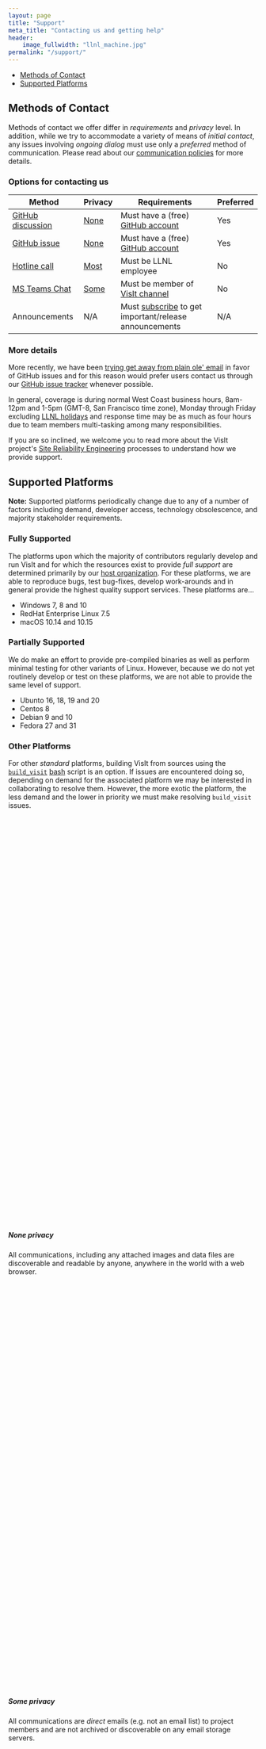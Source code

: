 ```yaml
---
layout: page
title: "Support"
meta_title: "Contacting us and getting help"
header:
    image_fullwidth: "llnl_machine.jpg"
permalink: "/support/"
---
```


* [Methods of Contact](#methods-of-contact)
* [Supported Platforms](#supported-platforms)

## Methods of Contact

Methods of contact we offer differ in *requirements* and *privacy* level. In
addition, while we try to accommodate a variety of means of *initial contact*,
any issues involving *ongoing dialog* must use only a *preferred* method of
communication. Please read about our
[communication policies](https://visit-sphinx-github-user-manual.readthedocs.io/en/develop/dev_manual/SiteReliabilityEngineering.html#supported-methods-of-contact) for more details.

### Options for contacting us

Method | Privacy | Requirements | Preferred
--- | --- | --- | ---
[GitHub discussion][ghd] | [None] | Must have a (free) [GitHub account][gh2]|Yes
[GitHub issue][gh1]    | [None] | Must have a (free) [GitHub account][gh2]|Yes
[Hotline call][hc1]    | [Most] | Must be LLNL employee | No
[MS Teams Chat][mst]   | [Some] | Must be member of [VisIt channel](mst) | No 
Announcements | N/A    | Must [subscribe][An1] to get<br>important/release announcements | N/A

### More details

More recently, we have been
[trying get away from plain ole' email](https://github.com/visit-dav/live-customer-response/wiki/How-the-new-GitHub-visit-users-Email-Integration-Works)
in favor of GitHub issues and for this reason would prefer users contact
us through our [GitHub issue tracker][gh1] whenever possible.

In general, coverage is during normal West Coast business hours, 8am-12pm and
1-5pm (GMT-8, San Francisco time zone), Monday through Friday excluding
[LLNL holidays](https://supplychain.llnl.gov/poattach/pdf/llnl_holidays.pdf)
and response time may be as much as four hours due to team members multi-tasking
among many responsibilities.

If you are so inclined, we welcome you to read more about the VisIt project's
[Site Reliability Engineering](https://visit-sphinx-github-user-manual.readthedocs.io/en/develop/dev_manual/SiteReliabilityEngineering.html)
processes to understand how we provide support.

## Supported Platforms

**Note:** Supported platforms periodically change due to any of a number of
factors including demand, developer access, technology obsolescence, and majority
stakeholder requirements.

### Fully Supported

The platforms upon which the majority of contributors regularly develop and
run VisIt and for which the resources exist to provide *full support* are determined
primarily by our [host organization](https://wci.llnl.gov). For these platforms, we
are able to reproduce bugs, test bug-fixes, develop work-arounds and in general provide
the highest quality support services. These platforms are...

* Windows 7, 8 and 10
* RedHat Enterprise Linux 7.5
* macOS 10.14 and 10.15

### Partially Supported

We do make an effort to provide pre-compiled binaries as well as perform minimal testing
for other variants of Linux. However, because we do not yet routinely develop or test on
these platforms, we are not able to provide the same level of support.

* Ubunto 16, 18, 19 and 20
* Centos 8
* Debian 9 and 10
* Fedora 27 and 31

### Other Platforms

For other *standard* platforms, building VisIt from sources using the
[`build_visit`](https://visit-sphinx-github-user-manual.readthedocs.io/en/develop/gui_manual/Building/index.html?highlight=build_visit)
[bash](https://en.wikipedia.org/wiki/Bash_(Unix_shell)) script is an option.
If issues are encountered doing so, depending on demand for the associated platform
we may be interested in collaborating to resolve them. However, the more exotic the
platform, the less demand and the lower in priority we must make resolving `build_visit` issues.

[gh1]: https://github.com/visit-dav/live-customer-response/issues/new?assignees=&labels=&template=customer-response.md&title= "Submit an issue on GitHub"
[gh2]: https://github.com/join?source=header-home
[ghd]: https://github.com/visit-dav/visit/discussions
[hc1]: tel:42847 "Initiate a call to 42-Vis"
[de1]: mailto:visit-developers@ornl.gov "Start an email to visit-developers list"
[de2]: https://elist.ornl.gov/mailman/listinfo/visit-developers "Subscribe to visit-developers email list"
[An1]: https://elist.ornl.gov/mailman/listinfo/visit-announce "Subscribe to visit-announce email list"
[mst]: https://teams.microsoft.com/l/team/19%3af2ed7be3682d40d1b8e038744e500a09%40thread.skype/conversations?groupId=70162982-9587-4bcc-ad53-20178c76fe11&tenantId=a722dec9-ae4e-4ae3-9d75-fd66e2680a63

[None]: #none-privacy "World readable and discoverable"
[Some]: #some-privacy "Not archived or discoverable on any server"
[Most]: #most-privacy "Same privacy as any ordinary telephone call"

<br><br><br><br><br><br><br><br><br><br><br><br><br><br><br><br>
<br><br><br><br><br><br><br><br><br><br><br><br><br><br><br><br>
<br><br><br><br><br><br><br><br><br><br><br><br><br><br><br><br>

##### None privacy

All communications, including any attached images and data files are discoverable
and readable by anyone, anywhere in the world with a web browser.

<br><br><br><br><br><br><br><br><br><br><br><br><br><br><br><br>
<br><br><br><br><br><br><br><br><br><br><br><br><br><br><br><br>
<br><br><br><br><br><br><br><br><br><br><br><br><br><br><br><br>

##### Some privacy

All communications are *direct* emails (e.g. not an email list) to project members
and are not archived or discoverable on any email storage servers.

<br><br><br><br><br><br><br><br><br><br><br><br><br><br><br><br>
<br><br><br><br><br><br><br><br><br><br><br><br><br><br><br><br>
<br><br><br><br><br><br><br><br><br><br><br><br><br><br><br><br>

##### Most privacy

The same level of privacy as any ordinary telephone call.

<br><br><br><br><br><br><br><br><br><br><br><br><br><br><br><br>
<br><br><br><br><br><br><br><br><br><br><br><br><br><br><br><br>
<br><br><br><br><br><br><br><br><br><br><br><br><br><br><br><br>
